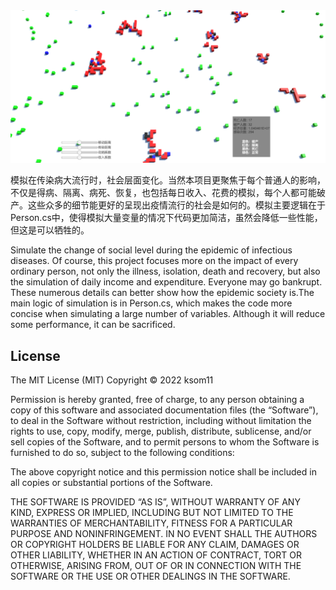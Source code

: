 <div align="center">
  <img src="https://github.com/ksom11/Social-simulator-of-infectious-diseases/blob/main/Screenshot.png">
</div>

模拟在传染病大流行时，社会层面变化。当然本项目更聚焦于每个普通人的影响，不仅是得病、隔离、病死、恢复，也包括每日收入、花费的模拟，每个人都可能破产。这些众多的细节能更好的呈现出疫情流行的社会是如何的。模拟主要逻辑在于Person.cs中，使得模拟大量变量的情况下代码更加简洁，虽然会降低一些性能，但这是可以牺牲的。

Simulate the change of social level during the epidemic of infectious diseases. Of course, this project focuses more on the impact of every ordinary person, not only the illness, isolation, death and recovery, but also the simulation of daily income and expenditure. Everyone may go bankrupt. These numerous details can better show how the epidemic society is.The main logic of simulation is in Person.cs, which makes the code more concise when simulating a large number of variables. Although it will reduce some performance, it can be sacrificed.

License
-------

The MIT License (MIT)
Copyright © 2022 ksom11 

Permission is hereby granted, free of charge, to any person obtaining a copy of this software and associated documentation files (the “Software”), to deal in the Software without restriction, including without limitation the rights to use, copy, modify, merge, publish, distribute, sublicense, and/or sell copies of the Software, and to permit persons to whom the Software is furnished to do so, subject to the following conditions:

The above copyright notice and this permission notice shall be included in all copies or substantial portions of the Software.

THE SOFTWARE IS PROVIDED “AS IS”, WITHOUT WARRANTY OF ANY KIND, EXPRESS OR IMPLIED, INCLUDING BUT NOT LIMITED TO THE WARRANTIES OF MERCHANTABILITY, FITNESS FOR A PARTICULAR PURPOSE AND NONINFRINGEMENT. IN NO EVENT SHALL THE AUTHORS OR COPYRIGHT HOLDERS BE LIABLE FOR ANY CLAIM, DAMAGES OR OTHER LIABILITY, WHETHER IN AN ACTION OF CONTRACT, TORT OR OTHERWISE, ARISING FROM, OUT OF OR IN CONNECTION WITH THE SOFTWARE OR THE USE OR OTHER DEALINGS IN THE SOFTWARE.
